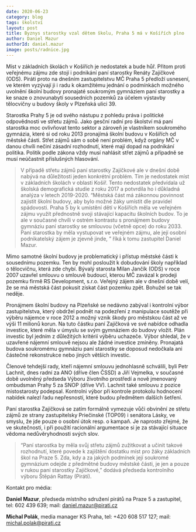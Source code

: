 ```yaml
---
date: 2020-06-23
category: blog
tags: školství
layout: post
title: Byznys starostky vzal dětem školu, Praha 5 má v Košířích plno
author: Daniel Mazur 
authorId: daniel.mazur
image: posts/radnice.jpg
---
```



Míst v základních školách v Košířích je nedostatek a bude hůř. Přitom proti veřejnému zájmu zde stojí i podnikání paní starostky Renáty Zajíčkové (ODS). Piráti proto na dnešním zastupitelstvu MČ Praha 5 předloží usnesení, ve kterém vyzývají  ji i radu k okamžitému jednání o podmínkách možného uvolnění školní budovy pronajaté soukromým gymnáziem paní starostky a ke snaze o znovunabytí sousedních pozemků za účelem výstavby tělocvičny u budovy školy v Plzeňská ulici 39. 

Starostka Prahy 5 je od svého nástupu z pohledu práva i politické odpovědnosti ve střetu zájmů.  Jako gesční radní pro školství má paní starostka moc ovlivňovat tento sektor a zároveň je vlastníkem soukromého gymnázia, které si od roku 2013 pronajímá školní budovu v Košířích od městské části. Střet zájmů sám o sobě není problém, když orgány MČ v danou chvíli nečiní zásadní rozhodnutí, které mají dopad na podnikání politika. Politik podle zákona vždy musí nahlásit střet zájmů a případně se musí neúčastnit příslušných hlasování. 
 
> V případě střetu zájmů paní starostky Zajíčkové ale v dnešní době nabývá na důležitosti jeden konkrétní problém. Tím je nedostatek míst v základních školách v oblasti Košíř. Tento nedostatek předvídala už školská demografická studie z roku 2017 a potvrdila ho i důkladná analýza v letech 2019-2020. “Městská část má zákonnou povinnost zajistit školní budovy, aby bylo možné žáky umístit dle pravidel spádovosti. Praha 5 by k umístění dětí v Košířích měla ve veřejném zájmu využít přednostně svoji stávající kapacitu školních budov. To je ale v současné chvíli v ostrém kontrastu s pronájmem budovy gymnáziu paní starostky se smlouvou (včetně opce) do roku 2033. Paní starostka by měla vystupovat ve veřejném zájmu, ale její osobní podnikatelský zájem je zjevně jinde, ” říká k tomu zastupitel Daniel Mazur. 
 
Mimo samotné školní budovy je problematický i přístup městské části k sousednímu pozemku. Ten by mohl posloužit k dobudování školy například o tělocvičnu, která zde chybí. Bývalý starosta Milan Jančík (ODS)  v roce 2007 uzavřel smlouvu o smlouvě budoucí, kterou MČ zavázal k prodeji pozemku firmě RS Development, s.r.o. Veřejný zájem ale v dnešní době velí, že se má městská část pokusit získat část pozemku zpět. Bohužel se tak neděje.
 
Pronájmem školní budovy na Plzeňské se nedávno zabýval i kontrolní výbor zastupitelstva, který obdržel podnět na podezření z manipulace soutěže při výběru nájemce v roce 2012 a možný vznik škody pro městskou část až ve výši 11 milionů korun. Na tuto částku paní Zajíčková ve své nabídce odhadla investice, které měla v úmyslu se svým gymnáziem do budovy vložit. Plán investic byl jedním z důležitých kritérií výběru uchazeče. Výbor shledal, že v uzavřené nájemní smlouvě nejsou ale žádné investice zmíněny. Pronajatá budova soukromému gymnáziu paní starostky se doposud nedočkala ani částečné rekonstrukce nebo jiných větších investic. 
 
Členové tehdejší rady, kteří nájemní smlouvu jednohlasně schválili, byli Petr Lachnit, dnes radní za ANO (dříve člen ČSSD) a Jiří Vejmelka, v současné době uvolněný předseda Výboru životního prostředí a nově jmenovaný ombudsman Prahy 5 za SNOP (dříve VV).  Lachnit také smlouvu z pozice mistostarosty podepsal. Kontrolni výbor při kontrole protokolu hodnocení nabídek nalezl řadu nepřesností, které budou předmětem dalších šetření.
 
Paní starostka Zajíčková se zatím formálně vymezuje vůči obvinění ze střetu zájmů ze strany zastupitelsky Priečinské (TOP09) i senátora Lásky, ve smyslu, že  jde pouze o osobní útok resp. o kampaň. Je naprosto zřejmé, že ve skutečnosti, i při použití racionální argumentace si je za stávající situace vědoma nedůvěryhodnosti svých slov. 
 
> “Paní starostka by měla svůj střetu zájmů zužitkovat a učinit takové rozhodnutí, které povede k zajištění dostatku míst pro žáky základních škol na Praze 5. Zda, kdy a za jakých podmínek její soukromé gymnázium odejde z předmětné budovy městské části, je jen a pouze v rukou paní starostky Zajíčkové,” dodává předseda kontrolního výboru Štěpán Rattay (Piráti). 

Kontakt pro média:

**Daniel Mazur**, předseda místního sdružení pirátů na Praze 5 a zastupitel, tel: 602 439 639; mail: [daniel.mazur@pirati.cz](mailto:daniel.mazur@pirati.cz)

**Michal Polák**, media manager KS Praha,  tel: +420 608 517 127; mail: [michal.polak@pirati.cz](mailto:michal.polak@pirati.cz) 

